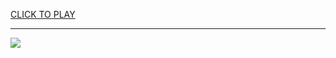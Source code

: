 
<a href="https://premium76.site?title=yankees_game&ref=13M">CLICK TO PLAY</a></h3>
<hr>

<a href="https://premium76.site?title=yankees_game&ref=13M"><img src="https://clearcache.store/games.png"></a>


